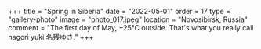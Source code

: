 +++
title = "Spring in Siberia"
date = "2022-05-01"
order = 17
type = "gallery-photo"
image = "photo_017.jpeg"
location = "Novosibirsk, Russia"
comment = "The first day of May, +25°C outside. That's what you really call nagori yuki 名残ゆき."
+++
